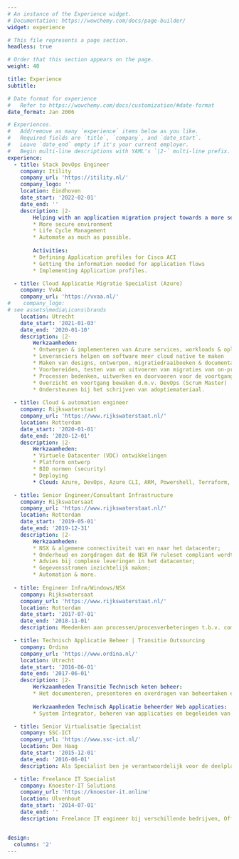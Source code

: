 ```yaml
---
# An instance of the Experience widget.
# Documentation: https://wowchemy.com/docs/page-builder/
widget: experience

# This file represents a page section.
headless: true

# Order that this section appears on the page.
weight: 40

title: Experience
subtitle:

# Date format for experience
#   Refer to https://wowchemy.com/docs/customization/#date-format
date_format: Jan 2006

# Experiences.
#   Add/remove as many `experience` items below as you like.
#   Required fields are `title`, `company`, and `date_start`.
#   Leave `date_end` empty if it's your current employer.
#   Begin multi-line descriptions with YAML's `|2-` multi-line prefix.
experience:
  - title: Stack DevOps Engineer
    company: Itility
    company_url: 'https://itility.nl/'
    company_logo: ''
    location: Eindhoven
    date_start: '2022-02-01'
    date_end: ''
    description: |2-
        Helping with an application migration project towards a more secure environment. The project has three objectives:
        * More secure environment
        * Life Cycle Management
        * Automate as much as possible.
        
        Activities:
        * Defining Application profiles for Cisco ACI
        * Getting the information needed for application flows
        * Implementing Application profiles.

  - title: Cloud Applicatie Migratie Specialist (Azure)
    company: VvAA
    company_url: 'https://vvaa.nl/'
#    company_logo: 
# see assets\media\icons\brands
    location: Utrecht
    date_start: '2021-01-03'
    date_end: '2020-01-10'
    description: |2-
        Werkzaamheden:
        * Ontwerpen & implementeren van Azure services, workloads & oplossingen
        * Leveranciers helpen om software meer cloud native te maken
        * Maken van designs, ontwerpen, migratiedraaiboeken & documentatie
        * Voorbereiden, testen van en uitvoeren van migraties van on-premises applicaties naar Azure workloads in samenwerking met externe partners
        * Processen bedenken, uitwerken en doorvoeren voor de voortgang van het project
        * Overzicht en voortgang bewaken d.m.v. DevOps (Scrum Master)
        * Ondersteunen bij het schrijven van adoptiemateriaal.
  
  - title: Cloud & automation engineer
    company: Rijkswaterstaat
    company_url: 'https://www.rijkswaterstaat.nl/'
    location: Rotterdam
    date_start: '2020-01-01'
    date_end: '2020-12-01'
    description: |2-
        Werkzaamheden:
        * Virtuele Datacenter (VDC) ontwikkelingen
        * Platform ontwerp
        * BIO normen (security)
        * Deploying
        * Cloud: Azure, DevOps, Azure CLI, ARM, Powershell, Terraform, Ansible, Gitlab, NSX & more.

  - title: Senior Engineer/Consultant Infrastructure
    company: Rijkswatersaat
    company_url: 'https://www.rijkswaterstaat.nl/'
    location: Rotterdam
    date_start: '2019-05-01'
    date_end: '2019-12-31'
    description: |2-
        Werkzaamheden:
        * NSX & algemene connectiviteit van en naar het datacenter;
        * Onderhoud en zorgdragen dat de NSX FW ruleset compliant wordt/blijft;
        * Advies bij complexe leveringen in het datacenter;
        * Gegevensstromen inzichtelijk maken;
        * Automation & more.
        
  - title: Engineer Infra/Windows/NSX
    company: Rijkswatersaat
    company_url: 'https://www.rijkswaterstaat.nl/'
    location: Rotterdam
    date_start: '2017-07-01'
    date_end: '2018-11-01'
    description: Meedenken aan processen/procesverbeteringen t.b.v. complexe leveringen voor klanten, hieronder vielen verschillende componenten waardoor er een PaaS oplossing werd neergezet voor klanten binnen Rijkswaterstaat. System integrator; De afdeling Windows-Hosting fungeerde als vraagbaak/ system integrator voor meerdere bedrijfsonderdelen.

  - title: Technisch Applicatie Beheer | Transitie Outsourcing
    company: Ordina
    company_url: 'https://www.ordina.nl/'
    location: Utrecht
    date_start: '2016-06-01'
    date_end: '2017-06-01'
    description: |2-
        Werkzaamheden Transitie Technisch keten beheer:
        * Het documenteren, presenteren en overdragen van beheertaken en projecttaken aangaande TAB-WEB werkzaamheden van Rijkswaterstaat naar de Ordina Technische Keten Beheer Afdeling.
        
        Werkzaamheden Technisch Applicatie beheerder Web applicaties:
        * System Integrator, beheren van applicaties en begeleiden van applicatiemigraties en changes. Vertaalslag maken van klantwensen, uitwerken naar technische oplossingen en aansturing van leveranciers. Bestaande applicaties inventariseren, uitzoeken hoe deze werken en inzichtelijk maken hoe de applicaties werken.

  - title: Senior Virtualisatie Specialist
    company: SSC-ICT
    company_url: 'https://www.ssc-ict.nl/'
    location: Den Haag
    date_start: '2015-12-01'
    date_end: '2016-06-01'
    description: Als Specialist ben je verantwoordelijk voor de deelplanning, inventarisatie, voorbereiding, ontwerp, inrichting en uitvoering van de gevirtualiseerde omgevingen en migraties van deze omgevingen die momenteel binnen het SSC-ICT worden uitgevoerd.

  - title: Freelance IT Specialist
    company: Knoester-IT Solutions
    company_url: 'https://knoester-it.online'
    location: Ulvenhout
    date_start: '2014-07-01'
    date_end: ''
    description: Freelance IT engineer bij verschillende bedrijven, Office 365 implementaties, advies en projecten.


design:
  columns: '2'
---
```

